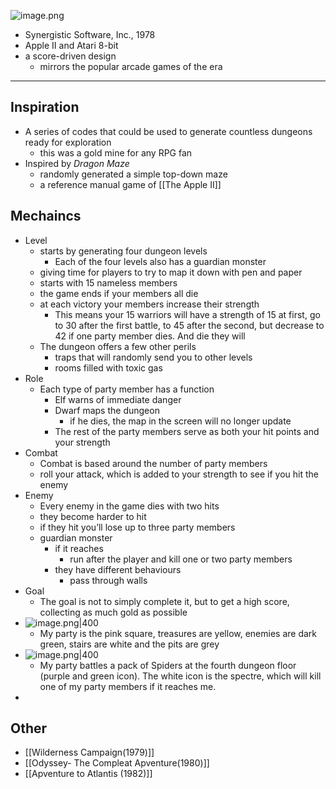 ![image.png](https://997523841-1323914366.cos.ap-shanghai.myqcloud.com/ObsidianPic202403151621256.png)
- Synergistic Software, Inc., 1978
- Apple II and Atari 8-bit
- a score-driven design
	- mirrors the popular arcade games of the era
---
##  Inspiration
- A series of codes that could be used to generate countless dungeons ready for exploration
	- this was a gold mine for any RPG fan
- Inspired by *Dragon Maze*
	- randomly generated a simple top-down maze
	- a reference manual game of [[The Apple II]]

## Mechaincs
- Level
	- starts by generating four dungeon levels
		- Each of the four levels also has a guardian monster
	- giving time for players to try to map it down with pen and paper
	- starts with 15 nameless members
	- the game ends if your members all die
	- at each victory your members increase their strength
		- This means your 15 warriors will have a strength of 15 at first, go to 30 after the first battle, to 45 after the second, but decrease to 42 if one party member dies. And die they will
	- The dungeon offers a few other perils
		- traps that will randomly send you to other levels
		- rooms filled with toxic gas
- Role
	- Each type of party member has a function
		- Elf warns of immediate danger
		- Dwarf maps the dungeon
			- if he dies, the map in the screen will no longer update
		- The rest of the party members serve as both your hit points and your strength
- Combat
	- Combat is based around the number of party members
	- roll your attack, which is added to your strength to see if you hit the enemy
- Enemy
	- Every enemy in the game dies with two hits
	- they  become harder to hit
	- if they hit you’ll lose up to three party members
	- guardian monster
		- if it reaches 
			- run after the player and kill one or two party members
		- they have different behaviours
			- pass through walls
- Goal
	- The goal is not to simply complete it, but to get a high score, collecting as much gold as possible
- ![image.png|400](https://997523841-1323914366.cos.ap-shanghai.myqcloud.com/ObsidianPic202403181511547.png)
	- My party is the pink square, treasures are yellow, enemies are dark green, stairs are white and the pits are grey
- ![image.png|400](https://997523841-1323914366.cos.ap-shanghai.myqcloud.com/ObsidianPic202403181513631.png)
	- My party battles a pack of Spiders at the fourth dungeon floor (purple and green icon). The white icon is the spectre, which will kill one of my party members if it reaches me.
- 


## Other
- [[Wilderness Campaign(1979)]]
- [[Odyssey- The Compleat Apventure(1980)]]
- [[Apventure to Atlantis (1982)]]